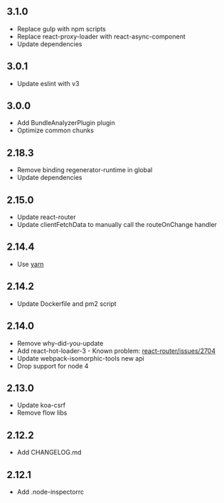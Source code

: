 ## 3.1.0
- Replace gulp with npm scripts
- Replace react-proxy-loader with react-async-component
- Update dependencies

## 3.0.1
- Update eslint with v3

## 3.0.0
- Add BundleAnalyzerPlugin plugin
- Optimize common chunks

## 2.18.3
- Remove binding regenerator-runtime in global
- Update dependencies

## 2.15.0
- Update react-router
- Update clientFetchData to manually call the routeOnChange handler

## 2.14.4
- Use [yarn](https://github.com/yarnpkg/yarn)

## 2.14.2
- Update Dockerfile and pm2 script

## 2.14.0
- Remove why-did-you-update
- Add react-hot-loader-3 - Known problem: [react-router/issues/2704](https://github.com/ReactTraining/react-router/issues/2704)
- Update webpack-isomorphic-tools new api
- Drop support for node 4

## 2.13.0
- Update koa-csrf
- Remove flow libs

## 2.12.2
- Add CHANGELOG.md

## 2.12.1
- Add .node-inspectorrc
